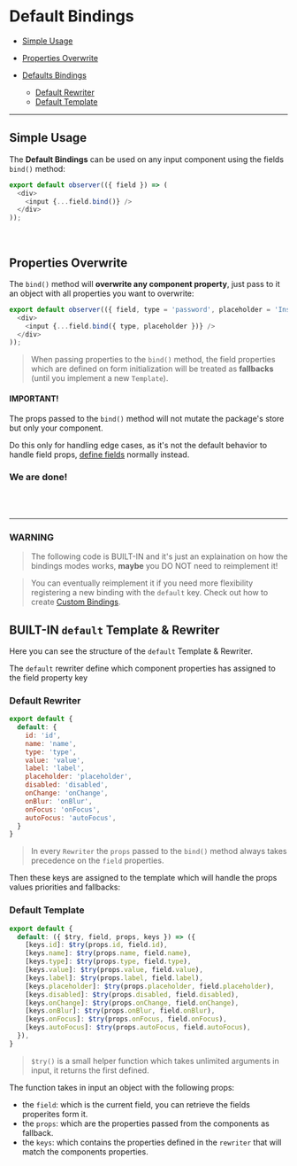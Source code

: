 # Default Bindings

* [Simple Usage](#simple-usage)
* [Properties Overwrite](#properties-overwrite)


* [Defaults Bindings](#warning)
  * [Default Rewriter](#default-rewriter)
  * [Default Template](#default-template)

---

## Simple Usage

The **Default Bindings** can be used on any input component using the fields `bind()` method:

```javascript
export default observer(({ field }) => (
  <div>
    <input {...field.bind()} />
  </div>
));
```

<br>

## Properties Overwrite

The `bind()` method will **overwrite any component property**, just pass to it an object with all properties you want to overwrite:

```javascript
export default observer(({ field, type = 'password', placeholder = 'Insert Password' }) => (
  <div>
    <input {...field.bind({ type, placeholder })} />
  </div>
));
```

> When passing properties to the `bind()` method, the field properties which are defined on form initialization will be treated as **fallbacks** (until you implement a new `Template`).


#### IMPORTANT!

The props passed to the `bind()` method will not mutate the package's store but only your component.

Do this only for handling edge cases, as it's not the default behavior to handle field props, [define fields](../defining-fields.md) normally instead.

### **We are done!**

<br>
<br>

---

### WARNING

> The following code is BUILT-IN and it's just an explaination on how the bindings modes works, **maybe** you DO NOT need to reimplement it!

> You can eventually reimplement it if you need more flexibility registering a new binding with the `default` key. Check out how to create [Custom Bindings](custom.md).


## BUILT-IN `default` Template & Rewriter

Here you can see the structure of the `default` Template & Rewriter.

The `default` rewriter define which component properties has assigned to the field property key


### Default Rewriter

```javascript
export default {
  default: {
    id: 'id',
    name: 'name',
    type: 'type',
    value: 'value',
    label: 'label',
    placeholder: 'placeholder',
    disabled: 'disabled',
    onChange: 'onChange',
    onBlur: 'onBlur',
    onFocus: 'onFocus',
    autoFocus: 'autoFocus',
  }
}
```

> In every `Rewriter` the `props` passed to the `bind()` method always takes precedence on the `field` properties.


Then these keys are assigned to the template which will handle the props values priorities and fallbacks:

### Default Template

```javascript
export default {
  default: ({ $try, field, props, keys }) => ({
    [keys.id]: $try(props.id, field.id),
    [keys.name]: $try(props.name, field.name),
    [keys.type]: $try(props.type, field.type),
    [keys.value]: $try(props.value, field.value),
    [keys.label]: $try(props.label, field.label),
    [keys.placeholder]: $try(props.placeholder, field.placeholder),
    [keys.disabled]: $try(props.disabled, field.disabled),
    [keys.onChange]: $try(props.onChange, field.onChange),
    [keys.onBlur]: $try(props.onBlur, field.onBlur),
    [keys.onFocus]: $try(props.onFocus, field.onFocus),
    [keys.autoFocus]: $try(props.autoFocus, field.autoFocus),
  }),
}
```

> `$try()` is a small helper function which takes unlimited arguments in input, it returns the first defined.

The function takes in input an object with the following props:

- the `field`: which is the current field, you can retrieve the fields properites form it.
- the `props`: which are the properties passed from the components as fallback.
- the `keys`: which contains the properties defined in the `rewriter` that will match the components properties.
